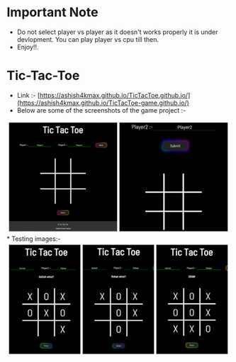 # Important Note
* Do not select player vs player as it doesn't works properly it is under devlopment. You can play player vs cpu till then.
* Enjoy!!.

# Tic-Tac-Toe
* Link :- [https://ashish4kmax.github.io/TicTacToe.github.io/](https://ashish4kmax.github.io/TicTacToe-game.github.io/)
* Below are some of the screenshots of the game project :-
<img src="./Images/Test1.png" alt="Test1"/>
* Testing images:-

<img src="./Images/Test2.png" alt="Test2"/>

